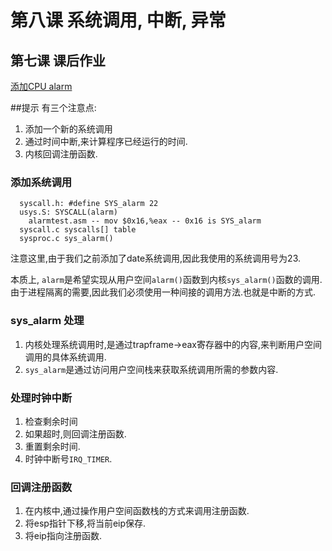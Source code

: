 # 第八课 系统调用, 中断, 异常

## 第七课 课后作业
[添加CPU alarm](https://pdos.csail.mit.edu/6.828/2017/homework/xv6-alarm.html)

##提示
有三个注意点:
1. 添加一个新的系统调用
2. 通过时间中断,来计算程序已经运行的时间.
3. 内核回调注册函数.

### 添加系统调用
```
  syscall.h: #define SYS_alarm 22
  usys.S: SYSCALL(alarm)
    alarmtest.asm -- mov $0x16,%eax -- 0x16 is SYS_alarm
  syscall.c syscalls[] table
  sysproc.c sys_alarm()
```
注意这里,由于我们之前添加了date系统调用,因此我使用的系统调用号为23.

本质上, `alarm`是希望实现从用户空间`alarm()`函数到内核`sys_alarm()`函数的调用.由于进程隔离的需要,因此我们必须使用一种间接的调用方法.也就是中断的方式.


### sys_alarm 处理
1. 内核处理系统调用时,是通过trapframe->eax寄存器中的内容,来判断用户空间调用的具体系统调用.
2. `sys_alarm`是通过访问用户空间栈来获取系统调用所需的参数内容.

### 处理时钟中断
1. 检查剩余时间
2. 如果超时,则回调注册函数.
3. 重置剩余时间.
4. 时钟中断号`IRQ_TIMER`.

### 回调注册函数
1. 在内核中,通过操作用户空间函数栈的方式来调用注册函数.
2. 将esp指针下移,将当前eip保存.
3. 将eip指向注册函数.
